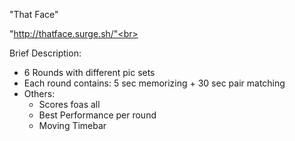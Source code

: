 
 "That Face"<br>

"http://thatface.surge.sh/"<br>

Brief Description:
* 6 Rounds with different pic sets
* Each round contains: 5 sec memorizing + 30 sec pair matching
* Others:
    - Scores foas all
    - Best Performance per round 
    - Moving Timebar